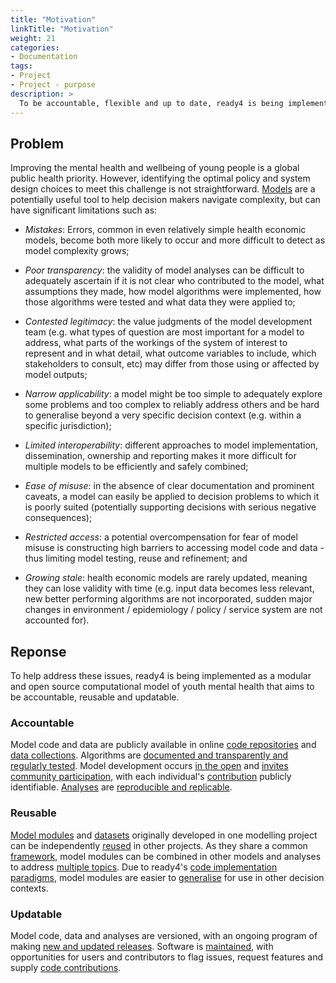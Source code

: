 ```yaml
---
title: "Motivation"
linkTitle: "Motivation"
weight: 21
categories: 
- Documentation
tags:
- Project
- Project - purpose
description: >
  To be accountable, flexible and up to date, ready4 is being implemented as a [modular](/docs/getting-started/concepts/module/) and [open source](/docs/getting-started/software/terms/licenses/) [computational model](/docs/getting-started/concepts/model/#computational-model).
---
```


## Problem
Improving the mental health and wellbeing of young people is a global public health priority. However, identifying the optimal policy and system design choices to meet this challenge is not straightforward. [Models](/docs/getting-started/concepts/model/) are a potentially useful tool to help decision makers navigate complexity, but can have significant limitations such as:

- *Mistakes*: Errors, common in even relatively simple health economic models, become both more likely to occur and more difficult to detect as model complexity grows;

- *Poor transparency*: the validity of model analyses can be difficult to adequately ascertain if it is not clear who contributed to the model, what assumptions they made, how model algorithms were implemented, how those algorithms were tested and what data they were applied to;

- *Contested legitimacy*: the value judgments of the model development team (e.g. what types of question are most important for a model to address, what parts of the workings of the system of interest to represent and in what detail, what outcome variables to include, which stakeholders to consult, etc) may differ from those using or affected by model outputs;

- *Narrow applicability*: a model might be too simple to adequately explore some problems and too complex to reliably address others and be hard to generalise beyond a very specific decision context (e.g. within a specific jurisdiction);

- *Limited interoperability*: different approaches to model implementation, dissemination, ownership and reporting makes it more difficult for multiple models to be efficiently and safely combined;

- *Ease of misuse*: in the absence of clear documentation and prominent caveats, a model can easily be applied to decision problems to which it is poorly suited (potentially supporting decisions with serious negative consequences);

- *Restricted access*: a potential overcompensation for fear of model misuse is constructing high barriers to accessing model code and data - thus limiting model testing, reuse and refinement; and

- *Growing stale*: health economic models are rarely updated, meaning they can lose validity with time (e.g. input data becomes less relevant, new better performing algorithms are not incorporated, sudden major changes in environment / epidemiology / policy / service system are not accounted for).

## Reponse
To help address these issues, ready4 is being implemented as a modular and open source computational model of youth mental health that aims to be accountable, reusable and updatable.

### Accountable
Model code and data are publicly available in online [code repositories](/docs/getting-started/software/repositories/) and [data collections](/docs/datasets/finding-data/search/). Algorithms are [documented and transparently and regularly tested](/docs/getting-started/software/libraries/documentation/). Model development occurs [in the open](https://github.com/ready4-dev) and [invites community participation](/community/), with each individual's [contribution](/docs/contribution-guidelines/) publicly identifiable. [Analyses](/docs/analyses/) are [reproducible and replicable](/docs/getting-started/concepts/reproducible-replicable-generalisable/#reproduction-and-replication).

### Reusable
[Model modules](/docs/model/) and [datasets](/docs/datasets/) originally developed in one modelling project can be independently [reused](/docs/model/using-modules/) in other projects. As they share a common [framework](/docs/framework/), model modules can be combined in other models and analyses to address [multiple topics](/docs/examples/). Due to ready4's [code implementation paradigms](/docs/framework/implementation/paradigm/), model modules are easier to [generalise](/docs/getting-started/concepts/reproducible-replicable-generalisable/#generalising) for use in other decision contexts.

### Updatable
Model code, data and analyses are versioned, with an ongoing program of making [new and updated releases](/blog/releases/). Software is [maintained](/docs/contribution-guidelines/priorities/curate/), with opportunities for users and contributors to flag issues, request features and supply [code contributions](/docs/contribution-guidelines/contribution-types/code/).


